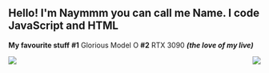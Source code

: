 ## Hello! I'm Naymmm you can call me Name. I code JavaScript and HTML

**My favourite stuff**
**#1** Glorious Model O
**#2** RTX 3090 ***(the love of my live)***



  <img src="https://cdn.discordapp.com/attachments/909704592047079464/916275992388063282/turtle-turtleday.gif" align="left" />
</a>
<a href="https://discord.com/users/709236892687794216">
  <img src="https://lanyard-profile-readme.vercel.app/api/709236892687794216?hideTimestamp=false&idleMessage=smh" align="right" />
</a>
